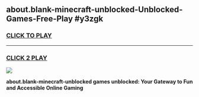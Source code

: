 
## about.blank-minecraft-unblocked-Unblocked-Games-Free-Play #y3zgk
<h3>
<a href="https://us.freeplayer.one?title=about.blank-minecraft-unblocked&ref=9M">CLICK TO PLAY</a></h3>
<hr>

<h3>
<a href="https://us.freeplayer.one?title=about.blank-minecraft-unblocked&ref=9M">CLICK 2 PLAY</a>
  
</h3>

<a href="https://us.freeplayer.one?title=about.blank-minecraft-unblocked&ref=9M"><img src="https://clearcache.store/games.png"></a>


**about.blank-minecraft-unblocked games unblocked: Your Gateway to Fun and Accessible Online Gaming**
